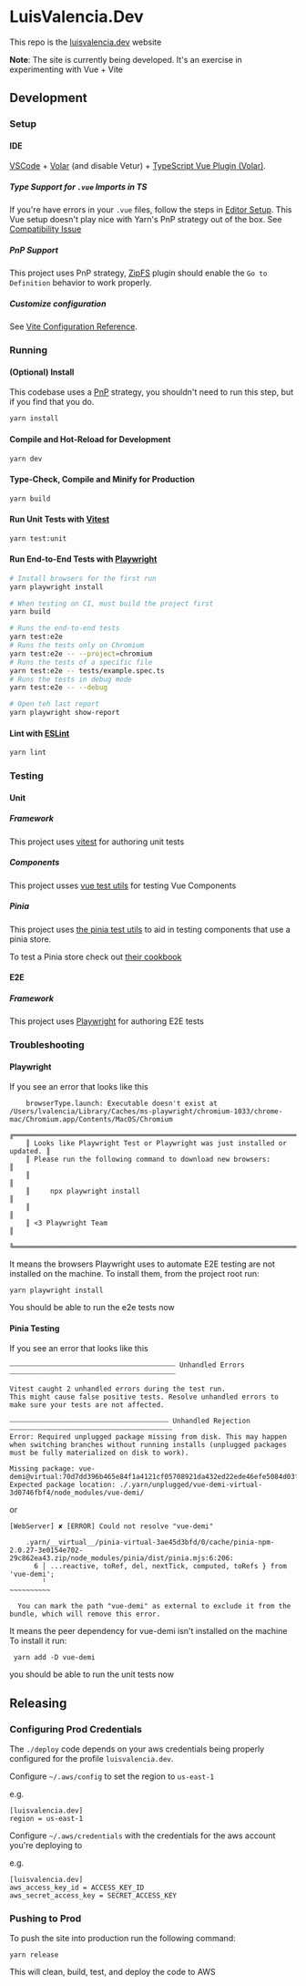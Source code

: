 # LuisValencia.Dev

This repo is the [luisvalencia.dev](https://luisvalencia.dev/) website

**Note**: The site is currently being developed. It's an exercise in experimenting with Vue + Vite

## Development

### Setup

#### IDE

[VSCode](https://code.visualstudio.com/) + [Volar](https://marketplace.visualstudio.com/items?itemName=Vue.volar) (and disable Vetur) + [TypeScript Vue Plugin (Volar)](https://marketplace.visualstudio.com/items?itemName=Vue.vscode-typescript-vue-plugin).

##### Type Support for `.vue` Imports in TS

If you're have errors in your `.vue` files, follow the steps in [Editor Setup](https://yarnpkg.com/getting-started/editor-sdks#editor-setup). This Vue setup doesn't play nice with Yarn's PnP strategy out of the box. See [Compatibility Issue](https://github.com/johnsoncodehk/volar/issues/918)

##### PnP Support 

This project uses PnP strategy, [ZipFS](https://marketplace.visualstudio.com/items?itemName=arcanis.vscode-zipfs) plugin should enable the `Go to Definition` behavior to work properly.

##### Customize configuration

See [Vite Configuration Reference](https://vitejs.dev/config/).

### Running

#### (Optional) Install

This codebase uses a [PnP](https://yarnpkg.com/features/pnp) strategy, you shouldn't need to run this step, but if you find that you do.

```sh
yarn install
```

#### Compile and Hot-Reload for Development

```sh
yarn dev
```

#### Type-Check, Compile and Minify for Production

```sh
yarn build
```

#### Run Unit Tests with [Vitest](https://vitest.dev/)

```sh
yarn test:unit
```

#### Run End-to-End Tests with [Playwright](https://playwright.dev)

```sh
# Install browsers for the first run
yarn playwright install

# When testing on CI, must build the project first
yarn build

# Runs the end-to-end tests
yarn test:e2e
# Runs the tests only on Chromium
yarn test:e2e -- --project=chromium
# Runs the tests of a specific file
yarn test:e2e -- tests/example.spec.ts
# Runs the tests in debug mode
yarn test:e2e -- --debug

# Open teh last report
yarn playwright show-report
```

#### Lint with [ESLint](https://eslint.org/)

```sh
yarn lint
```

### Testing

#### Unit

##### Framework

This project uses [vitest](https://vitest.dev/) for authoring unit tests

##### Components

This project usses [vue test utils](https://test-utils.vuejs.org/) for testing Vue Components

##### Pinia

This project uses [the pinia test utils](https://pinia.vuejs.org/api/modules/pinia_testing.html) to aid in testing components
that use a pinia store.

To test a Pinia store check out [their cookbook](https://pinia.vuejs.org/cookbook/testing.html#unit-testing-a-store)

#### E2E

##### Framework

This project uses [Playwright](https://playwright.dev/docs/writing-tests) for authoring E2E tests

### Troubleshooting

#### Playwright

If you see an error that looks like this

```
    browserType.launch: Executable doesn't exist at /Users/lvalencia/Library/Caches/ms-playwright/chromium-1033/chrome-mac/Chromium.app/Contents/MacOS/Chromium
    ╔═════════════════════════════════════════════════════════════════════════╗
    ║ Looks like Playwright Test or Playwright was just installed or updated. ║
    ║ Please run the following command to download new browsers:              ║
    ║                                                                         ║
    ║     npx playwright install                                              ║
    ║                                                                         ║
    ║ <3 Playwright Team                                                      ║
    ╚═════════════════════════════════════════════════════════════════════════╝
```

It means the browsers Playwright uses to automate E2E testing are not installed on the machine. 
To install them, from the project root run:

```
yarn playwright install
```

You should be able to run the e2e tests now

#### Pinia Testing

If you see an error that looks like this

```
⎯⎯⎯⎯⎯⎯⎯⎯⎯⎯⎯⎯⎯⎯⎯⎯⎯⎯⎯⎯⎯⎯⎯⎯⎯⎯⎯⎯⎯⎯⎯⎯⎯⎯⎯⎯⎯⎯⎯⎯⎯⎯⎯⎯⎯⎯⎯⎯⎯ Unhandled Errors ⎯⎯⎯⎯⎯⎯⎯⎯⎯⎯⎯⎯⎯⎯⎯⎯⎯⎯⎯⎯⎯⎯⎯⎯⎯⎯⎯⎯⎯⎯⎯⎯⎯⎯⎯⎯⎯⎯⎯⎯⎯⎯⎯⎯⎯⎯⎯⎯⎯

Vitest caught 2 unhandled errors during the test run.
This might cause false positive tests. Resolve unhandled errors to make sure your tests are not affected.

⎯⎯⎯⎯⎯⎯⎯⎯⎯⎯⎯⎯⎯⎯⎯⎯⎯⎯⎯⎯⎯⎯⎯⎯⎯⎯⎯⎯⎯⎯⎯⎯⎯⎯⎯⎯⎯⎯⎯⎯⎯⎯⎯⎯⎯⎯⎯ Unhandled Rejection ⎯⎯⎯⎯⎯⎯⎯⎯⎯⎯⎯⎯⎯⎯⎯⎯⎯⎯⎯⎯⎯⎯⎯⎯⎯⎯⎯⎯⎯⎯⎯⎯⎯⎯⎯⎯⎯⎯⎯⎯⎯⎯⎯⎯⎯⎯⎯⎯
Error: Required unplugged package missing from disk. This may happen when switching branches without running installs (unplugged packages must be fully materialized on disk to work).

Missing package: vue-demi@virtual:70d7dd396b465e84f1a4121cf05708921da432ed22ede46efe5084d03f8432658e32d34be8dcf8dcc6a7860eabe46e620615ad3f5be3371df8459d4438b30201#npm:0.13.11
Expected package location: ./.yarn/unplugged/vue-demi-virtual-3d0746fbf4/node_modules/vue-demi/

```

or

```
[WebServer] ✘ [ERROR] Could not resolve "vue-demi"

    .yarn/__virtual__/pinia-virtual-3ae45d3bfd/0/cache/pinia-npm-2.0.27-3e0154e702-29c862ea43.zip/node_modules/pinia/dist/pinia.mjs:6:206:
      6 │ ...reactive, toRef, del, nextTick, computed, toRefs } from 'vue-demi';
        ╵                                                            ~~~~~~~~~~

  You can mark the path "vue-demi" as external to exclude it from the bundle, which will remove this error.
```

It means the peer dependency for vue-demi isn't installed on the machine
To install it run:

```
 yarn add -D vue-demi
```

you should be able to run the unit tests now

## Releasing

### Configuring Prod Credentials

The `./deploy` code depends on your aws credentials being properly configured for the profile `luisvalencia.dev`.

Configure `~/.aws/config` to set the region to `us-east-1`

e.g.
```
[luisvalencia.dev]
region = us-east-1
```

Configure `~/.aws/credentials` with the credentials for the aws account you're deploying to

e.g.
```
[luisvalencia.dev]
aws_access_key_id = ACCESS_KEY_ID
aws_secret_access_key = SECRET_ACCESS_KEY
```

### Pushing to Prod

To push the site into production run the following command:

```
yarn release
```

This will clean, build, test, and deploy the code to AWS